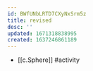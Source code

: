 ```yaml
---
id: BWfUNbLRTD7CXyNxSrm5z
title: revised
desc: ''
updated: 1671318838995
created: 1637246861189
---
```





- [[c.Sphere]] #activity
